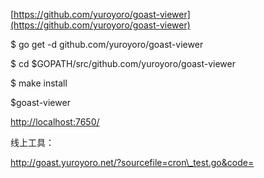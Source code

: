 [https://github.com/yuroyoro/goast-viewer](https://github.com/yuroyoro/goast-viewer)

$ go get -d github.com/yuroyoro/goast-viewer

$ cd $GOPATH/src/github.com/yuroyoro/goast-viewer

$ make install

$goast-viewer

[http://localhost:7650/](http://localhost:7650/)

线上工具：

http://goast.yuroyoro.net/?sourcefile=cron\_test.go&code=



